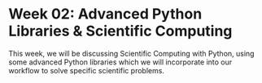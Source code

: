 Week 02: Advanced Python Libraries & Scientific Computing
=========================================================

This week, we will be discussing Scientific Computing with Python, using some
advanced Python libraries which we will incorporate into our workflow to solve
specific scientific problems. 




